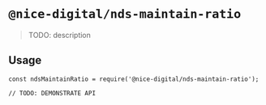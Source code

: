 # `@nice-digital/nds-maintain-ratio`

> TODO: description

## Usage

```
const ndsMaintainRatio = require('@nice-digital/nds-maintain-ratio');

// TODO: DEMONSTRATE API
```

